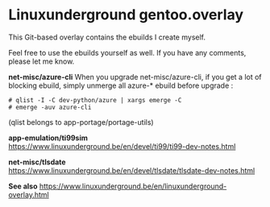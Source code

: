 # Linuxunderground gentoo.overlay

This Git-based overlay contains the ebuilds I create myself.

Feel free to use the ebuilds yourself as well. If you have any comments, please let me know.

**net-misc/azure-cli**
When you upgrade net-misc/azure-cli, if you get a lot of blocking ebuild,
simply unmerge all azure-* ebuild before upgrade :
```
# qlist -I -C dev-python/azure | xargs emerge -C
# emerge -auv azure-cli
```
(qlist belongs to app-portage/portage-utils)

**app-emulation/ti99sim**
https://www.linuxunderground.be/en/devel/ti99/ti99-dev-notes.html

**net-misc/tlsdate**
https://www.linuxunderground.be/en/devel/tlsdate/tlsdate-dev-notes.html

**See also**
https://www.linuxunderground.be/en/linuxunderground-overlay.html

